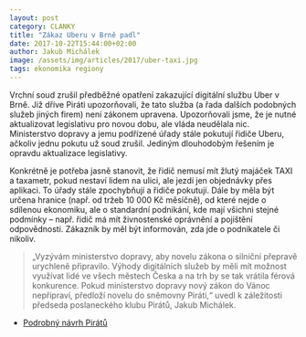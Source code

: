 ```yaml
---
layout: post
category: CLANKY
title: "Zákaz Uberu v Brně padl"
date: 2017-10-22T15:44:00+02:00
author: Jakub Michálek
image: /assets/img/articles/2017/uber-taxi.jpg
tags: ekonomika regiony
---
```


Vrchní soud zrušil předběžné opatření zakazující digitální službu Uber v Brně. Již dříve Piráti upozorňovali, že tato služba (a řada dalších podobných služeb jiných firem) není zákonem upravena. Upozorňovali jsme, že je nutné aktualizovat legislativu pro novou dobu, ale vláda neudělala nic. Ministerstvo dopravy a jemu podřízené úřady stále pokutují řidiče Uberu, ačkoliv jednu pokutu už soud zrušil. Jediným dlouhodobým řešením je opravdu aktualizace legislativy.

Konkrétně je potřeba jasně stanovit, že řidič nemusí mít žlutý majáček TAXI a taxametr, pokud nestaví lidem na ulici, ale jezdí jen objednávky přes aplikaci. To úřady stále zpochybňují a řidiče pokutují. Dále by měla být určena hranice (např. od tržeb 10 000 Kč měsíčně), od které nejde o sdílenou ekonomiku, ale o standardní podnikání, kde mají všichni stejné podmínky – např. řidič má mít živnostenské oprávnění a pojištění odpovědnosti. Zákazník by měl být informován, zda jde o podnikatele či nikoliv.

> „Vyzývám ministerstvo dopravy, aby novelu zákona o silniční přepravě urychleně připravilo. Výhody digitálních služeb by měli mít možnost využívat lidé ve všech městech Česka a na trh by se tak vrátila férová konkurence. Pokud ministerstvo dopravy nový zákon do Vánoc nepřipraví, předloží novelu do sněmovny Piráti,“ uvedl k záležitosti předseda poslaneckého klubu Pirátů, Jakub Michálek. 

* [Podrobný návrh Pirátů](https://praha.pirati.cz/sdilena-ekonomika.html)
